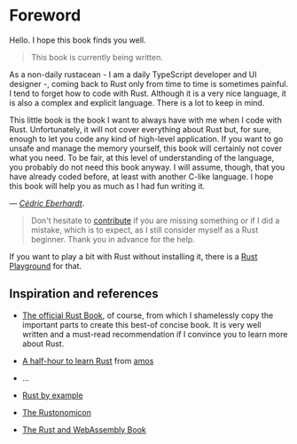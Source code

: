 # Foreword

Hello. I hope this book finds you well.

> This book is currently being written.

As a non-daily rustacean - I am a daily TypeScript developer and UI designer -, coming back to Rust only from time to time is sometimes painful. I tend to forget how to code with Rust. Although it is a very nice language, it is also a complex and explicit language. There is a lot to keep in mind.

This little book is the book I want to always have with me when I code with Rust. Unfortunately, it will not cover everything about Rust but, for sure, enough to let you code any kind of high-level application. If you want to go unsafe and manage the memory yourself, this book will certainly not cover what you need. To be fair, at this level of understanding of the language, you probably do not need this book anyway. I will assume, though, that you have already coded before, at least with another C-like language. I hope this book will help you as much as I had fun writing it.

_— [Cédric Eberhardt](https://www.cedeber.fr)_.

> Don't hesitate to [contribute](https://github.com/cedeber/concise-rust-book) if you are missing something or if I did a mistake, which is to expect, as I still consider myself as a Rust beginner. Thank you in advance for the help.

If you want to play a bit with Rust without installing it, there is a [Rust Playground](https://play.rust-lang.org) for that.

## Inspiration and references

- [The official Rust Book](https://doc.rust-lang.org/stable/book/), of course, from which I shamelessly copy the important parts to create this best-of concise book. It is very well written and a must-read recommendation if I convince you to learn more about Rust.
- [A half-hour to learn Rust](https://fasterthanli.me/articles/a-half-hour-to-learn-rust)
  from [amos](https://fasterthanli.me)
- ...

- [Rust by example](https://doc.rust-lang.org/stable/rust-by-example/)
- [The Rustonomicon](https://doc.rust-lang.org/nomicon/)
- [The Rust and WebAssembly Book](https://rustwasm.github.io/docs/book/)

